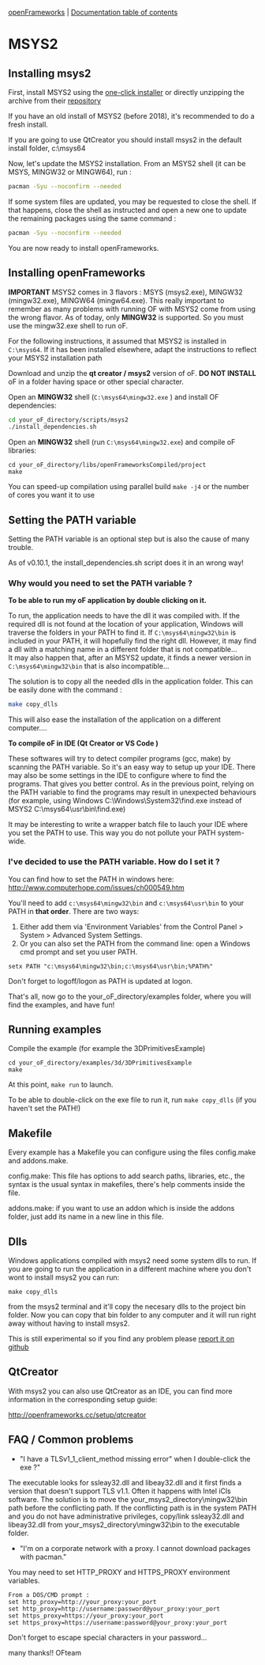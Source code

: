 [openFrameworks](http://openframeworks.cc/) | [Documentation table of contents](table_of_contents.md)


MSYS2
=====

Installing msys2
----------------

First, install MSYS2 using the [one-click installer](https://msys2.github.io/) or
directly unzipping the archive from their [repository](http://sourceforge.net/projects/msys2/files/Base/x86_64/)

If you have an old install of MSYS2 (before 2018), it's recommended to do a fresh install.

If you are going to use QtCreator you should install msys2 in the default install folder, c:\msys64



Now, let's update the MSYS2 installation.
From an MSYS2 shell (it can be MSYS, MINGW32 or MINGW64), run :

```sh
pacman -Syu --noconfirm --needed
```

If some system files are updated, you may be requested to close the shell.
If that happens, close the shell as instructed and open a new one to update the remaining packages using the same command :

```sh
pacman -Syu --noconfirm --needed
```

You are now ready to install openFrameworks.


Installing openFrameworks
-------------------------

**IMPORTANT**
MSYS2 comes in 3 flavors : MSYS (msys2.exe), MINGW32 (mingw32.exe), MINGW64 (mingw64.exe).
This really important to remember as many problems with running OF with MSYS2 come from using the wrong flavor.
As of today, only **MINGW32** is supported.
So you must use the mingw32.exe shell to run oF.

For the following instructions, it assumed that MSYS2 is installed in `C:\msys64`.
If it has been installed elsewhere, adapt the instructions to reflect your MSYS2 installation path

Download and unzip the **qt creator / msys2** version of oF. 
**DO NOT INSTALL** oF in a folder having space or other special character.

Open an **MINGW32** shell (`C:\msys64\mingw32.exe` ) and install OF dependencies:

```sh
cd your_oF_directory/scripts/msys2
./install_dependencies.sh
```

Open an **MINGW32** shell (run `C:\msys64\mingw32.exe`) and compile oF libraries:

    cd your_oF_directory/libs/openFrameworksCompiled/project
    make

You can speed-up compilation using parallel build `make -j4` or the number of cores you want it to use


Setting the PATH variable
-------------------------

Setting the PATH variable is an optional step but is also the cause of many trouble.

As of v0.10.1, the install_dependencies.sh script does it in an wrong way!

### Why would you need to set the PATH variable ?

__To be able to run my oF application by double clicking on it.__

To run, the application needs to have the dll it was compiled with.
If the required dll is not found at the location of your application, Windows will traverse the folders in your PATH to find it.
If `C:\msys64\mingw32\bin` is included in your PATH, it will hopefully find the right dll.
However, it may find a dll with a matching name in a different folder that is not compatible...  
It may also happen that, after an MSYS2 update, it finds a newer version in `C:\msys64\mingw32\bin` that is also incompatible...

The solution is to copy all the needed dlls in the application folder.
This can be easily done with the command : 

```sh
make copy_dlls
```
This will also ease the installation of the application on a different computer....


__To compile oF in IDE (Qt Creator or VS Code )__

These softwares will try to detect compiler programs (gcc, make) by scanning the PATH variable.
So it's an easy way to setup up your IDE.
There may also be some settings in the IDE to configure where to find the programs.
That gives you better control.
As in the previous point, relying on the PATH variable to find the programs may result in unexpected behaviours (for example, using Windows C:\Windows\System32\find.exe instead of MSYS2 C:\msys64\usr\bin\find.exe)

It may be interesting to write a wrapper batch file to lauch your IDE where you set the PATH to use.
This way you do not pollute your PATH system-wide.

### I've decided to use the PATH variable. How do I set it ?

You can find how to set the PATH in windows here: http://www.computerhope.com/issues/ch000549.htm

You'll need to add `c:\msys64\mingw32\bin` and `c:\msys64\usr\bin` to your PATH in **that order**.
There are two ways:

1. Either add them via 'Environment Variables' from the Control Panel > System > Advanced System Settings.
2. Or you can also set the PATH from the command line: open a Windows cmd prompt and set you user PATH.
```
setx PATH "c:\msys64\mingw32\bin;c:\msys64\usr\bin;%PATH%"
```

Don't forget to logoff/logon as PATH is updated at logon.

That's all, now go to the your_oF_directory/examples folder, where you will find
the examples, and have fun!


Running examples
----------------
Compile the example (for example the 3DPrimitivesExample)

    cd your_oF_directory/examples/3d/3DPrimitivesExample
    make

At this point, `make run` to launch. 

To be able to double-click on the exe file to run it, run `make copy_dlls` (if you haven't set the PATH!)

Makefile
--------

Every example has a Makefile you can configure using the files config.make
and addons.make.

config.make: This file has options to add search paths, libraries, etc., the
syntax is the usual syntax in makefiles, there's help comments inside the file.

addons.make: if you want to use an addon which is inside the addons folder, just
add its name in a new line in this file.


Dlls
----

Windows applications compiled with msys2 need some system dlls to run. If you are going to run the application in a different machine where you don't wont to install msys2 you can run:

    make copy_dlls
	
from the msys2 terminal and it'll copy the necesary dlls to the project bin folder. Now you can copy that bin folder to any computer and it will run right away without having to install msys2.

This is still experimental so if you find any problem please [report it on github](https://github.com/openframeworks/openFrameworks/new?title=Problem%20with%20msys2%20dlls)


QtCreator
---------

With msys2 you can also use QtCreator as an IDE, you can find more information in the corresponding setup guide:

http://openframeworks.cc/setup/qtcreator

FAQ / Common problems
--------------------- 
- "I have a TLSv1_1_client_method missing error" when I double-click the exe ?"

The executable looks for ssleay32.dll and libeay32.dll and it first finds a version that doesn't support TLS v1.1. Often it happens with Intel iCls software. The solution is to move the your_msys2_directory\mingw32\bin path before the conflicting path. If the conflicting path is in the system PATH and you do not have administrative privileges, copy/link ssleay32.dll and libeay32.dll from your_msys2_directory\mingw32\bin to the executable folder.

- "I'm on a corporate network with a proxy. I cannot download packages with pacman."

You may need to set HTTP_PROXY and HTTPS_PROXY environment variables.

    From a DOS/CMD prompt :    
    set http_proxy=http://your_proxy:your_port
    set http_proxy=http://username:password@your_proxy:your_port
    set https_proxy=https://your_proxy:your_port
    set https_proxy=https://username:password@your_proxy:your_port
Don't forget to escape special characters in your password...



 

many thanks!! OFteam

